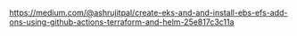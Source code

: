 https://medium.com/@ashrujitpal/create-eks-and-and-install-ebs-efs-add-ons-using-github-actions-terraform-and-helm-25e817c3c11a